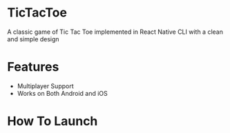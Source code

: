 # TicTacToe
A classic game of Tic Tac Toe implemented in React Native CLI with a clean and simple design

# Features
- Multiplayer Support
- Works on Both Android and iOS

# How To Launch
